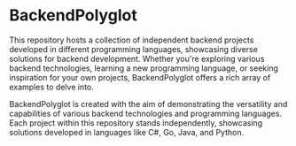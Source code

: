 # BackendPolyglot

This repository hosts a collection of independent backend projects developed in different programming languages, showcasing diverse solutions for backend development. Whether you're exploring various backend technologies, learning a new programming language, or seeking inspiration for your own projects, BackendPolyglot offers a rich array of examples to delve into.

BackendPolyglot is created with the aim of demonstrating the versatility and capabilities of various backend technologies and programming languages. Each project within this repository stands independently, showcasing solutions developed in languages like C#, Go, Java, and Python.
